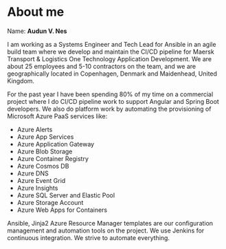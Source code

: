 # About me

Name: **Audun V. Nes**

I am working as a Systems Engineer and Tech Lead for Ansible in an agile build team where we develop and maintain the CI/CD pipeline for Maersk Transport & Logistics One Technology Application Development. We are about 25 employees and 5-10 contractors on the team, and we are geographically located in Copenhagen, Denmark and Maidenhead, United Kingdom.

For the past year I have been spending 80% of my time on a commercial project where I do CI/CD pipeline work to support Angular and Spring Boot developers. We also do platform work by automating the provisioning of Microsoft Azure PaaS services like:

* Azure Alerts
* Azure App Services
* Azure Application Gateway
* Azure Blob Storage
* Azure Container Registry
* Azure Cosmos DB
* Azure DNS
* Azure Event Grid
* Azure Insights
* Azure SQL Server and Elastic Pool
* Azure Storage Account
* Azure Web Apps for Containers

Ansible, Jinja2 Azure Resource Manager templates are our configuration management and automation tools on the project. We use Jenkins for continuous integration. We strive to automate everything.
